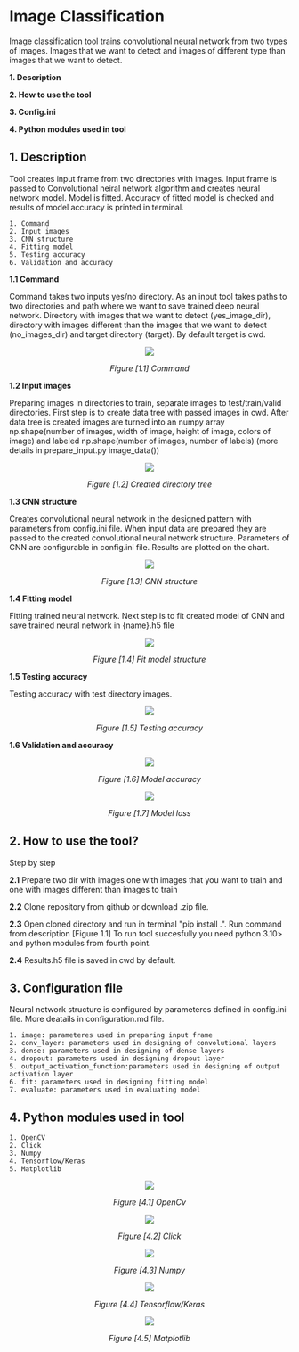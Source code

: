 # **Image Classification**

Image classification tool trains convolutional neural network from two types of images. Images that we want to detect and 
images of different type than images that we want to detect.

**1. Description**
 
**2. How to use the tool** 

**3. Config.ini** 

**4. Python modules used in tool**

 

## **1. Description**

  Tool creates input frame from two directories with images. Input frame is passed to Convolutional neiral network algorithm and creates neural network model. Model is fitted. Accuracy of fitted model is checked and results of model accuracy is printed in terminal.

    1. Command
    2. Input images
    3. CNN structure
    4. Fitting model
    5. Testing accuracy
    6. Validation and accuracy

**1.1 Command**

Command takes two inputs yes/no directory. As an input tool takes paths to two directories and path where we want to save trained deep neural network. Directory with images that we want to detect (yes_image_dir), directory with images different than the images that we want to detect (no_images_dir) and target directory (target). By default target is cwd.

<p align="center">
  <img src="https://user-images.githubusercontent.com/91827782/220096494-3718b8ad-a7a3-43f4-beec-c774cc1fb977.png" />
  <p align = "center">
  <em>Figure [1.1] Command</em>
</p>

**1.2 Input images** 

Preparing images in directories to train, separate images to test/train/valid directories. First step is to create data tree with passed images in cwd. After data tree is created images are turned into an numpy array np.shape(number of images, width of image, height of image, colors of image) and labeled np.shape(number of images, number of labels) (more details in prepare_input.py image_data())



<p align="center">
  <img src="https://user-images.githubusercontent.com/91827782/220193272-c491bb37-d892-4af9-8175-17f52586a8f1.png" />
  <p align = "center">
  <em>Figure [1.2] Created directory tree</em>
</p>

**1.3 CNN structure**

Creates convolutional neural network in the designed pattern with parameters from config.ini file. When input data are prepared they are passed to the created convolutional neural network structure. Parameters of CNN are configurable in config.ini file. Results are plotted on the chart.

<p align="center">
  <img src="https://user-images.githubusercontent.com/91827782/220151177-7a29dd2c-8b03-4a4f-aae7-672938de1366.png" />
  <p align = "center">
  <em>Figure [1.3] CNN structure</em>
</p>

**1.4  Fitting model**

Fitting trained neural network. Next step is to fit created model of CNN and save trained neural network in {name}.h5 file

<p align="center">
  <img src="https://user-images.githubusercontent.com/91827782/220151000-1f046e9d-4a1f-4f39-843c-23a29e9f90d3.png" />
  <p align = "center">
  <em>Figure [1.4] Fit model structure</em>
</p>

**1.5  Testing accuracy**

Testing accuracy with test directory images.

<p align="center">
  <img src="https://user-images.githubusercontent.com/91827782/220738980-a48e22a6-5d5d-4c7d-bf70-2211dcb9cc86.png" />
  <p align = "center">
  <em>Figure [1.5] Testing accuracy</em>
</p>

**1.6 Validation and accuracy**

<p align="center">
  <img src="https://user-images.githubusercontent.com/91827782/220735929-956e58b9-ca82-4916-999b-b529b269909a.png" />
  <p align = "center">
  <em>Figure [1.6] Model accuracy</em>
</p>

<p align="center">
  <img src="https://user-images.githubusercontent.com/91827782/220735960-c9d3a27a-636d-4edc-9ed8-e8c02ec47e48.png" />
  <p align = "center">
  <em>Figure [1.7] Model loss</em>
</p>

## **2. How to use the tool?**

Step by step

**2.1** Prepare two dir with images one with images that you want to train and one with images different than images to train

**2.2** Clone repository from github or download .zip file.

**2.3** Open cloned directory and run in terminal "pip install .". Run command from description [Figure 1.1] To run tool succesfully you need python 3.10> and python modules from fourth point.

**2.4** Results.h5 file is saved in cwd by default.

## **3. Configuration file**

Neural network structure is configured by parameteres defined in config.ini file. More deatails in configuration.md file.

    1. image: parameteres used in preparing input frame
    2. conv_layer: parameters used in designing of convolutional layers
    3. dense: parameters used in designing of dense layers
    4. dropout: parameters used in designing dropout layer
    5. output_activation_function:parameters used in designing of output activation layer
    6. fit: parameters used in designing fitting model
    7. evaluate: parameters used in evaluating model

## **4. Python modules used in tool**

    1. OpenCV
    2. Click
    3. Numpy
    4. Tensorflow/Keras
    5. Matplotlib

<p align="center">
  <img src="https://user-images.githubusercontent.com/91827782/220164949-89e622dd-2c9b-4f27-abf9-666e20337e74.png" />
<p align = "center">
  <em>Figure [4.1] OpenCv</em>
</p>

<p align="center">
  <img src="https://user-images.githubusercontent.com/91827782/220095844-b8068bad-0730-4b0c-af7a-174ba9815e23.png" />
<p align = "center">
  <em>Figure [4.2] Click</em>
</p>

<p align="center">
  <img src="https://user-images.githubusercontent.com/91827782/220095615-f2e30d6f-c937-4715-8edd-45cb59d40fd6.png" />
<p align = "center">
  <em>Figure [4.3] Numpy</em>
</p>

<p align="center">
  <img src="https://user-images.githubusercontent.com/91827782/220095205-2aea96aa-9ffb-4932-8478-1c61ef0d9391.png" />
<p align = "center">
  <em>Figure [4.4] Tensorflow/Keras</em>
</p>

<p align="center">
  <img src="https://user-images.githubusercontent.com/91827782/220095320-69566ac2-9096-4ed9-8c55-4c952b05f0e0.png" />
<p align = "center">
  <em>Figure [4.5] Matplotlib</em>
</p>